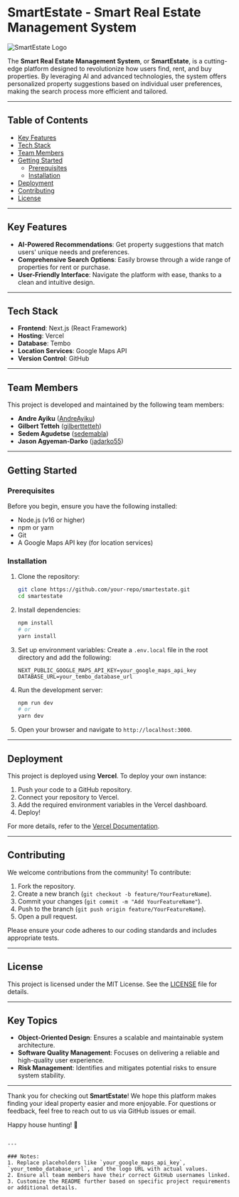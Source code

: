 # SmartEstate - Smart Real Estate Management System

![SmartEstate Logo](https://via.placeholder.com/150) <!-- Replace with actual logo URL -->

The **Smart Real Estate Management System**, or **SmartEstate**, is a cutting-edge platform designed to revolutionize how users find, rent, and buy properties. By leveraging AI and advanced technologies, the system offers personalized property suggestions based on individual user preferences, making the search process more efficient and tailored.

---

## Table of Contents

- [Key Features](#key-features)
- [Tech Stack](#tech-stack)
- [Team Members](#team-members)
- [Getting Started](#getting-started)
  - [Prerequisites](#prerequisites)
  - [Installation](#installation)
- [Deployment](#deployment)
- [Contributing](#contributing)
- [License](#license)

---

## Key Features

- **AI-Powered Recommendations**: Get property suggestions that match users' unique needs and preferences.
- **Comprehensive Search Options**: Easily browse through a wide range of properties for rent or purchase.
- **User-Friendly Interface**: Navigate the platform with ease, thanks to a clean and intuitive design.

---

## Tech Stack

- **Frontend**: Next.js (React Framework)
- **Hosting**: Vercel
- **Database**: Tembo
- **Location Services**: Google Maps API
- **Version Control**: GitHub

---

## Team Members

This project is developed and maintained by the following team members:

- **Andre Ayiku** ([AndreAyiku](https://github.com/AndreAyiku))
- **Gilbert Tetteh** ([gilberttetteh](https://github.com/gilberttetteh))
- **Sedem Agudetse** ([sedemabla](https://github.com/sedemabla))
- **Jason Agyeman-Darko** ([jadarko55](https://github.com/jadarko55))

---

## Getting Started

### Prerequisites

Before you begin, ensure you have the following installed:

- Node.js (v16 or higher)
- npm or yarn
- Git
- A Google Maps API key (for location services)

### Installation

1. Clone the repository:
   ```bash
   git clone https://github.com/your-repo/smartestate.git
   cd smartestate
   ```

2. Install dependencies:
   ```bash
   npm install
   # or
   yarn install
   ```

3. Set up environment variables:
   Create a `.env.local` file in the root directory and add the following:
   ```env
   NEXT_PUBLIC_GOOGLE_MAPS_API_KEY=your_google_maps_api_key
   DATABASE_URL=your_tembo_database_url
   ```

4. Run the development server:
   ```bash
   npm run dev
   # or
   yarn dev
   ```

5. Open your browser and navigate to `http://localhost:3000`.

---

## Deployment

This project is deployed using **Vercel**. To deploy your own instance:

1. Push your code to a GitHub repository.
2. Connect your repository to Vercel.
3. Add the required environment variables in the Vercel dashboard.
4. Deploy!

For more details, refer to the [Vercel Documentation](https://vercel.com/docs).

---

## Contributing

We welcome contributions from the community! To contribute:

1. Fork the repository.
2. Create a new branch (`git checkout -b feature/YourFeatureName`).
3. Commit your changes (`git commit -m "Add YourFeatureName"`).
4. Push to the branch (`git push origin feature/YourFeatureName`).
5. Open a pull request.

Please ensure your code adheres to our coding standards and includes appropriate tests.

---

## License

This project is licensed under the MIT License. See the [LICENSE](LICENSE) file for details.

---

## Key Topics

- **Object-Oriented Design**: Ensures a scalable and maintainable system architecture.
- **Software Quality Management**: Focuses on delivering a reliable and high-quality user experience.
- **Risk Management**: Identifies and mitigates potential risks to ensure system stability.

---

Thank you for checking out **SmartEstate**! We hope this platform makes finding your ideal property easier and more enjoyable. For questions or feedback, feel free to reach out to us via GitHub issues or email.

Happy house hunting! 🏡
```

---

### Notes:
1. Replace placeholders like `your_google_maps_api_key`, `your_tembo_database_url`, and the logo URL with actual values.
2. Ensure all team members have their correct GitHub usernames linked.
3. Customize the README further based on specific project requirements or additional details.

